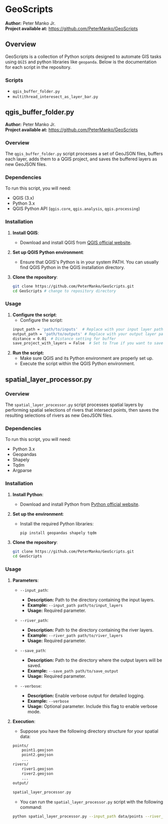 # GeoScripts

**Author:** Peter Manko Jr.  
**Project available at:** https://github.com/PeterManko/GeoScripts

## Overview

GeoScripts is a collection of Python scripts designed to automate GIS tasks using `QGIS` and python libraries like `geopanda`. Below is the documentation for each script in the repository.

### Scripts

- `qgis_buffer_folder.py`
- `multithread_interesect_as_layer_bar.py`

## qgis_buffer_folder.py

**Author:** Peter Manko Jr.  
**Project available at:** https://github.com/PeterManko/GeoScripts

### Overview

The `qgis_buffer_folder.py` script processes a set of GeoJSON files, buffers each layer, adds them to a QGIS project, and saves the buffered layers as new GeoJSON files.

### Dependencies

To run this script, you will need:

- QGIS (3.x)
- Python 3.x
- QGIS Python API (`qgis.core`, `qgis.analysis`, `qgis.processing`)

### Installation

1. **Install QGIS**:
   - Download and install QGIS from [QGIS official website](https://qgis.org/).

2. **Set up QGIS Python environment**:
   - Ensure that QGIS's Python is in your system PATH. You can usually find QGIS Python in the QGIS installation directory.

3. **Clone the repository**:
   ```bash
   git clone https://github.com/PeterManko/GeoScripts.git
   cd GeoScripts # change to repository directory
   ```
### Usage

1. **Configure the script**:
    - Configure the script:
    ```bash
    input_path = 'path/to/inputs'  # Replace with your input layer path directory
    output_path = 'path/to/outputs' # Replace with your output layer path directory
    distance = 0.01  # Distance setting for buffer
    save_project_with_layers = False  # Set to True if you want to save each layer as a QGIS project
    ```
2. **Run the script:**
    - Make sure QGIS and its Python environment are properly set up.
    - Execute the script within the QGIS Python environment.

## spatial_layer_processor.py

### Overview

The `spatial_layer_processor.py` script processes spatial layers by performing spatial selections of rivers that intersect points, then saves the resulting selections of rivers as new GeoJSON files. 

### Dependencies

To run this script, you will need:

- Python 3.x
- Geopandas
- Shapely
- Tqdm
- Argparse

### Installation

1. **Install Python**:
   - Download and install Python from [Python official website](https://www.python.org/).

2. **Set up the environment**:
   - Install the required Python libraries:
     ```bash
     pip install geopandas shapely tqdm
     ```

3. **Clone the repository**:
   ```bash
   git clone https://github.com/PeterManko/GeoScripts.git
   cd GeoScripts
### Usage

1. **Parameters**:
    - `--input_path`:
        - **Description:** Path to the directory containing the input layers.
        - **Example:** `--input_path path/to/input_layers`
        - **Usage:** Required parameter.

    - `--river_path`:
        - **Description:** Path to the directory containing the river layers.
        - **Example:** `--river_path path/to/river_layers`
        - **Usage:** Required parameter.

    - `--save_path`:
        - **Description:** Path to the directory where the output layers will be saved.
        - **Example:** `--save_path path/to/save_output`
        - **Usage:** Required parameter.

    - `--verbose`:
        - **Description:** Enable verbose output for detailed logging.
        - **Example:** `--verbose`
        - **Usage:** Optional parameter. Include this flag to enable verbose mode.

2. **Execution**:
    - Suppose you have the following directory structure for your spatial data:
    ```bash
    points/
        point1.geojson
        point2.geojson
        ...
    rivers/
        river1.geojson
        river2.geojson
        ...
    output/
        
    spatial_layer_processor.py
    ```
    - You can run the `spatial_layer_processor.py` script with the following command:

    ```bash
    python spatial_layer_processor.py --input_path data/points --river_path data/rivers --save_path data/output
    ```

